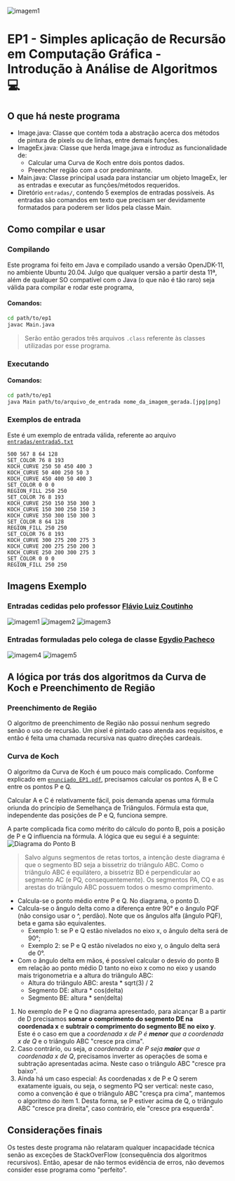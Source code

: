 ![imagem1](1.png)
# EP1 - Simples aplicação de Recursão em Computação Gráfica - Introdução à Análise de Algoritmos :computer:

## O que há neste programa

- Image.java: Classe que contém toda a abstração acerca dos métodos de pintura de pixels ou de linhas, entre demais funções.
- ImageEx.java: Classe que herda Image.java e introduz as funcionalidade de:
  - Calcular uma Curva de Koch entre dois pontos dados.
  - Preencher região com a cor predominante.
- Main.java: Classe principal usada para instanciar um objeto ImageEx, ler as entradas e executar as funções/métodos requeridos.
- Diretório `entradas/`, contendo 5 exemplos de entradas possíveis. As entradas são comandos em texto que precisam ser devidamente formatados para poderem ser lidos pela classe Main.

## Como compilar e usar
### Compilando
Este programa foi feito em Java e compilado usando a versão OpenJDK-11, no ambiente Ubuntu 20.04. Julgo que qualquer versão a partir desta 11ª, além de qualquer SO compatível com o Java (o que não é tão raro) seja válida para compilar e rodar este programa, 

#### Comandos:
```sh
cd path/to/ep1
javac Main.java
```
> Serão então gerados três arquivos `.class` referente às classes utilizadas por esse programa.
> 
### Executando
#### Comandos:
```sh
cd path/to/ep1
java Main path/to/arquivo_de_entrada nome_da_imagem_gerada.[jpg|png]
```

### Exemplos de entrada
Este é um exemplo de entrada válida, referente ao arquivo [`entradas/entrada5.txt`](entradas/entrada5.txt)
```
500 567 8 64 128
SET_COLOR 76 8 193
KOCH_CURVE 250 50 450 400 3
KOCH_CURVE 50 400 250 50 3
KOCH_CURVE 450 400 50 400 3
SET_COLOR 0 0 0
REGION_FILL 250 250
SET_COLOR 76 8 193
KOCH_CURVE 250 150 350 300 3
KOCH_CURVE 150 300 250 150 3
KOCH_CURVE 350 300 150 300 3
SET_COLOR 8 64 128
REGION_FILL 250 250
SET_COLOR 76 8 193
KOCH_CURVE 300 275 200 275 3
KOCH_CURVE 200 275 250 200 3
KOCH_CURVE 250 200 300 275 3
SET_COLOR 0 0 0
REGION_FILL 250 250

```

## Imagens Exemplo
### Entradas cedidas pelo professor [Flávio Luiz Coutinho](https://latin.ime.usp.br/people/fcoutinho/)
![imagem1](1.png)
![imagem2](2.png)
![imagem3](3.png)
### Entradas formuladas pelo colega de classe [Egydio Pacheco](https://github.com/egydiopacheco) 
![imagem4](4.png)
![imagem5](5.png)

## A lógica por trás dos algoritmos da Curva de Koch e Preenchimento de Região
### Preenchimento de Região
O algoritmo de preenchimento de Região não possui nenhum segredo senão o uso de recursão. Um pixel é pintado caso atenda aos requisitos, e então é feita uma chamada recursiva nas quatro direções cardeais.
### Curva de Koch
O algoritmo da Curva de Koch é um pouco mais complicado. Conforme explicado em [`enunciado_EP1.pdf`](enunciado_EP1.pdf), precisamos calcular os pontos A, B e C entre os pontos P e Q.

Calcular A e C é relativamente fácil, pois demanda apenas uma fórmula oriunda do princípio de Semelhança de Triângulos. Fórmula esta que, independente das posições de P e Q, funciona sempre.

A parte complicada fica como mérito do cálculo do ponto B, pois a posição de P e Q influencia na fórmula. A lógica que eu segui é a seguinte:
![Diagrama do Ponto B](koch-diagram.png)
> Salvo alguns segmentos de retas tortos, a intenção deste diagrama é que o segmento BD seja a bissetriz do triângulo ABC. Como o triângulo ABC é equilátero, a bissetriz BD é perpendicular ao segmento AC (e PQ, consequentemente). Os segmentos PA, CQ e as arestas do triângulo ABC possuem todos o mesmo comprimento.
- Calcula-se o ponto médio entre P e Q. No diagrama, o ponto D.
- Calcula-se o ângulo delta como a diferença entre 90° e o ângulo PQF (não consigo usar o ^, perdão). Note que os ângulos alfa (ângulo PQF), beta e gama são equivalentes.
  - Exemplo 1: se P e Q estão nivelados no eixo x, o ângulo delta será de 90°;
  - Exemplo 2: se P e Q estão nivelados no eixo y, o ângulo delta será de 0°.
- Com o ângulo delta em mãos, é possível calcular o desvio do ponto B em relação ao ponto médio D tanto no eixo x como no eixo y usando mais trigonometria e a altura do triângulo ABC:
  - Altura do triângulo ABC: aresta * sqrt(3) / 2
  - Segmento DE: altura * cos(delta)
  - Segmento BE: altura * sen(delta)
1. No exemplo de P e Q no diagrama apresentado, para alcançar B a partir de D precisamos **somar o comprimento do segmento DE na coordenada x** e **subtrair o comprimento do segmento BE no eixo y**. Este é o caso em que a *coordenada x de P é **menor** que a coordenada x de Q* e o triângulo ABC "cresce pra cima".
2. Caso contrário, ou seja, *a coordenada x de P seja **maior** que a coordenada x de Q*, precisamos inverter as operações de soma e subtração apresentadas acima. Neste caso o triângulo ABC "cresce pra baixo".
3. Ainda há um caso especial: As coordenadas x de P e Q serem exatamente iguais, ou seja, o segmento PQ ser vertical: neste caso, como a convenção é que o triângulo ABC "cresça pra cima", mantemos o algoritmo do item 1. Desta forma, se P estiver acima de Q, o triângulo ABC "cresce pra direita", caso contrário, ele "cresce pra esquerda". 
## Considerações finais
Os testes deste programa não relataram qualquer incapacidade técnica senão as exceções de StackOverFlow (consequência dos algoritmos recursivos). Então, apesar de não termos evidência de erros, não devemos consider esse programa como "perfeito".
